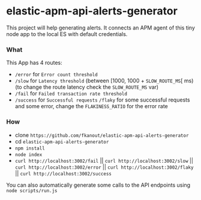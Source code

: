 # elastic-apm-api-alerts-generator
This project will help generating alerts. It connects an APM agent of this tiny node app to the local ES with default credentials.


### What
This App has 4 routes:
- `/error` for `Error count threshold`
- `/slow` for `Latency threshold` (between [1000, 1000 + `SLOW_ROUTE_MS`[ ms) (to change the route latency check the `SLOW_ROUTE_MS` var)
- `/fail` for `Failed transaction rate threshold`
- `/success` for `Successful requests`
  `/flaky` for some successful requests and some error, change the `FLAKINESS_RATIO` for the error rate

### How
- clone `https://github.com/fkanout/elastic-apm-api-alerts-generator`
- cd `elastic-apm-api-alerts-generator`
- `npm install`
- `node index` 
- `curl http://localhost:3002/fail` || `curl http://localhost:3002/slow` || `curl http://localhost:3002/error` || `curl http://localhost:3002/flaky` || `curl http://localhost:3002/success`

You can also automatically generate some calls to the API endpoints using `node scripts/run.js`